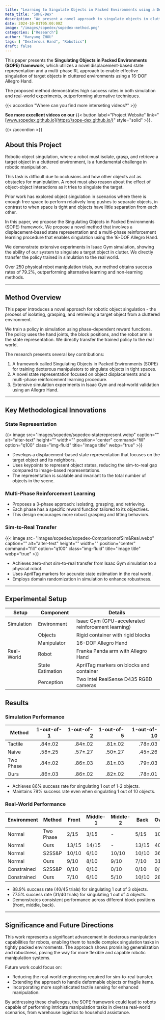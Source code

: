 ```yaml
---
title: "Learning to Singulate Objects in Packed Environments using a Dexterous Hand"
meta_title: "SOPE-Dex"
description: "We present a novel approach to singulate objects in cluttered environments using a dexterous hand."
date: 2024-10-01T05:00:00Z
image: "/images/sopedex/sopedex-method.png"
categories: ["Research"]
author: "Hanyang ZHOU"
tags: [ "Dexterous Hand", "Robotics"]
draft: false
---
```


This paper presents the **Singulating Objects in Packed Environments (SOPE) framework**, which utilizes a novel displacement-based state representation and a multi-phase RL approach to enable effective singulation of target objects in cluttered environments using a 16-DOF Allegro Hand. 

The proposed method demonstrates high success rates in both simulation and real-world experiments, outperforming alternative techniques.

{{< accordion "Where can you find more interseting videos?" >}}

**See more excellent videos on our** {{< button label="Project Website" link="[www.sopedex.github.io](https://sope-dex.github.io/)" style="solid" >}}.

{{< /accordion >}}

## About this Project

Robotic object singulation, where a robot must isolate, grasp, and retrieve a target object in a cluttered environment, is a fundamental challenge in robotic manipulation. 

This task is difficult due to occlusions and how other objects act as obstacles for manipulation. A robot must also reason about the effect of object-object interactions as it tries to singulate the target. 

Prior work has explored object singulation in scenarios where there is enough free space to perform relatively long pushes to separate objects, in contrast to when space is tight and objects have little separation from each other. 

In this paper, we propose the Singulating Objects in Packed Environments (SOPE) framework. We propose a novel method that involves a displacement-based state representation and a multi-phase reinforcement learning procedure that enables singulation using the 16-DOF Allegro Hand. 

We demonstrate extensive experiments in Isaac Gym simulation, showing the ability of our system to singulate a target object in clutter. We directly transfer the policy trained in simulation to the real world. 

Over 250 physical robot manipulation trials, our method obtains success rates of 79.2%, outperforming alternative learning and non-learning methods.

----


## Method Overview
This paper introduces a novel approach for robotic object singulation - the process of isolating, grasping, and retrieving a target object from a cluttered environment.  

We train a policy in simulation using phase-dependent reward functions. The policy uses the hand joints, the block positions, and the robot arm in the state representation. We directly transfer the trained policy to the real world.

The research presents several key contributions:

1. A framework called Singulating Objects in Packed Environments (SOPE) for training dexterous manipulators to singulate objects in tight spaces.
2. A novel state representation focused on object displacements and a multi-phase reinforcement learning procedure.
3. Extensive simulation experiments in Isaac Gym and real-world validation using an Allegro Hand.

----

## Key Methodological Innovations

### State Representation
{{< image src="images/sopedex/sopedex-staterepresent.webp" caption="" alt="alter-text" height="" width="" position="center" command="fill" option="q100" class="img-fluid" title="image title"  webp="true" >}}

- Develops a displacement-based state representation that focuses on the target object and its neighbors.
- Uses keypoints to represent object states, reducing the sim-to-real gap compared to image-based representations.
- The representation is scalable and invariant to the total number of objects in the scene.

### Multi-Phase Reinforcement Learning
- Proposes a 3-phase approach: isolating, grasping, and retrieving.
- Each phase has a specific reward function tailored to its objectives.
- This design encourages more robust grasping and lifting behaviors.

### Sim-to-Real Transfer
{{< image src="images/sopedex/sopedex-ComparisonofSim&Real.webp" caption="" alt="alter-text" height="" width="" position="center" command="fill" option="q100" class="img-fluid" title="image title"  webp="true" >}}
- Achieves zero-shot sim-to-real transfer from Isaac Gym simulation to a physical robot.
- Uses AprilTag markers for accurate state estimation in the real world.
- Employs domain randomization in simulation to enhance robustness.

----
## Experimental Setup
| Setup      | Component                  | Details                                                        |
|------------|----------------------------|----------------------------------------------------------------|
| Simulation | Environment                | Isaac Gym (GPU-accelerated reinforcement learning)             |
|            | Objects                    | Rigid container with rigid blocks                               |
|            | Manipulator                | 16-DOF Allegro Hand                                             |
| Real-World | Robot                      | Franka Panda arm with Allegro Hand                              |
|            | State Estimation           | AprilTag markers on blocks and container                        |
|            | Perception                 | Two Intel RealSense D435 RGBD cameras                           |

## Results

### Simulation Performance
| Method        |  1-out-of-1   | 1-out-of-2 | 1-out-of-5 | 1-out-of-10 |
| ------------- | :-----------: | ---------: | ---------: | ----------: |
| Tactile       |   .84±.02     |    .84±.02 |    .81±.02 |     .78±.03 |
| Naive         |   .58±.25     |    .57±.27 |    .50±.27 |     .45±.26 |
| Two Phase     |   .84±.02     |    .86±.03 |    .81±.03 |     .79±.03 |
| Ours          |   .86±.03     |    .86±.02 |    .82±.02 |     .78±.01 |
- Achieves 86% success rate for singulating 1 out of 1-2 objects.
- Maintains 78% success rate even when singulating 1 out of 10 objects.

### Real-World Performance
| Environment | Method       | Front | Middle-1 | Middle-2 | Back  | Overall | Blocks |
|-------------|--------------|-------|----------|----------|-------|---------|--------|
| Normal      | Two Phase    | 2/15  | 3/15     | -        | 5/15  | 10/45   | 3      |
| Normal      | Ours         | 13/15 | 14/15    | -        | 13/15 | 40/45   | 3      |
| Normal      | S2SS&P       | 10/10 | 6/10     | 10/10    | 10/10 | 36/40   | 4      |
| Normal      | Ours         | 9/10  | 8/10     | 9/10     | 7/10  | 31/40   | 4      |
| Constrained | S2SS&P       | 0/10  | 0/10     | 0/10     | 0/10  | 0/40    | 4      |
| Constrained | Ours         | 7/10  | 6/10     | 5/10     | 10/10 | 28/40   | 4      |
- 88.9% success rate (40/45 trials) for singulating 1 out of 3 objects.
- 77.5% success rate (31/40 trials) for singulating 1 out of 4 objects.
- Demonstrates consistent performance across different block positions (front, middle, back).

----
## Significance and Future Directions

This work represents a significant advancement in dexterous manipulation capabilities for robots, enabling them to handle complex singulation tasks in tightly packed environments. The approach shows promising generalization and robustness, paving the way for more flexible and capable robotic manipulation systems.

Future work could focus on:
- Reducing the real-world engineering required for sim-to-real transfer.
- Extending the approach to handle deformable objects or fragile items.
- Incorporating more sophisticated tactile sensing for enhanced manipulation.

By addressing these challenges, the SOPE framework could lead to robots capable of performing intricate manipulation tasks in diverse real-world scenarios, from warehouse logistics to household assistance.

